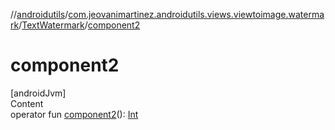 //[androidutils](../../index.md)/[com.jeovanimartinez.androidutils.views.viewtoimage.watermark](../index.md)/[TextWatermark](index.md)/[component2](component2.md)



# component2  
[androidJvm]  
Content  
operator fun [component2](component2.md)(): [Int](https://kotlinlang.org/api/latest/jvm/stdlib/kotlin/-int/index.html)  



